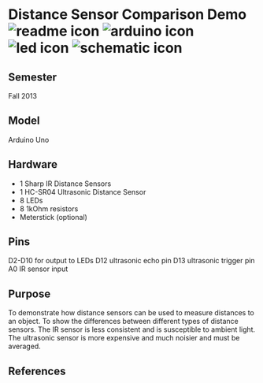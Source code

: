 <h1>
Distance Sensor Comparison Demo
<img src="https://raw.github.com/TinkerUMD/TinkerUMD/master/icons/readme_icon_64x64.jpg" alt="readme icon" >
<img src="https://raw.github.com/TinkerUMD/TinkerUMD/master/icons/arduino_icon_64x64.jpg" alt="arduino icon">
<img src="https://raw.github.com/TinkerUMD/TinkerUMD/master/icons/led_icon_64x64.jpg" alt="led icon">
<img src="https://raw.github.com/TinkerUMD/TinkerUMD/master/icons/schematic_icon_64x64.jpg" alt="schematic icon">
</h1>

Semester
---
Fall 2013

Model
---
Arduino Uno

Hardware
---
* 1 Sharp IR Distance Sensors
* 1 HC-SR04 Ultrasonic Distance Sensor
* 8 LEDs
* 8 1kOhm resistors
* Meterstick (optional)

Pins
---
D2-D10 for output to LEDs
D12 ultrasonic echo pin
D13 ultrasonic trigger pin
A0 IR sensor input

Purpose
---
To demonstrate how distance sensors can be used to measure distances to an object. To show the differences between different types of distance sensors. The IR sensor is less consistent and is susceptible to ambient light. The ultrasonic sensor is more expensive and much noisier and must be averaged.

References
---

